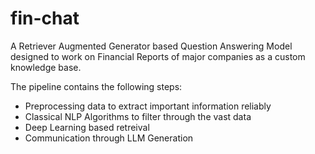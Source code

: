 # fin-chat
A Retriever Augmented Generator based Question Answering Model designed to work on Financial Reports of major companies as a custom knowledge base.

The pipeline contains the following steps:
 - Preprocessing data to extract important information reliably
 - Classical NLP Algorithms to filter through the vast data
 - Deep Learning based retreival
 - Communication through LLM Generation
